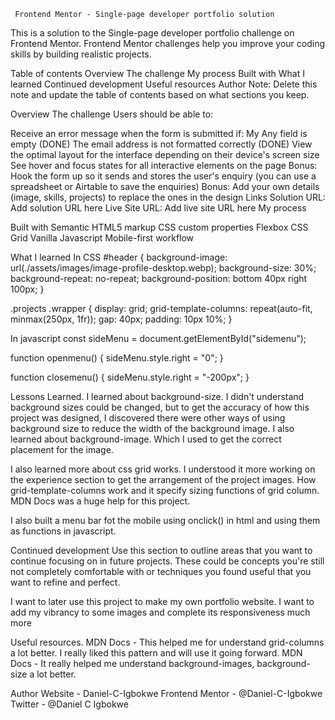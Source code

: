      Frontend Mentor - Single-page developer portfolio solution
This is a solution to the Single-page developer portfolio challenge on Frontend Mentor. Frontend Mentor challenges help you improve your coding skills by building realistic projects.

Table of contents
Overview
The challenge
My process
Built with
What I learned
Continued development
Useful resources
Author
Note: Delete this note and update the table of contents based on what sections you keep.

Overview
The challenge
Users should be able to:

Receive an error message when the form is submitted if: My
Any field is empty (DONE)
The email address is not formatted correctly (DONE)
View the optimal layout for the interface depending on their device's screen size
See hover and focus states for all interactive elements on the page
Bonus: Hook the form up so it sends and stores the user's enquiry (you can use a spreadsheet or Airtable to save the enquiries)
Bonus: Add your own details (image, skills, projects) to replace the ones in the design
Links
Solution URL: Add solution URL here
Live Site URL: Add live site URL here
My process

Built with
Semantic HTML5 markup
CSS custom properties
Flexbox
CSS Grid
Vanilla Javascript
Mobile-first workflow

What I learned
 In CSS
 #header {
    background-image: url(./assets/images/image-profile-desktop.webp);
    background-size: 30%;
    background-repeat: no-repeat;
    background-position: bottom 40px right 100px;
}

.projects .wrapper {
    display: grid;
    grid-template-columns: repeat(auto-fit, minmax(250px, 1fr));
    gap: 40px;
    padding: 10px 10%;
}

In javascript
const sideMenu = document.getElementById("sidemenu");

function openmenu() {
    sideMenu.style.right = "0";
}

function closemenu() {
    sideMenu.style.right = "-200px";
}

Lessons Learned.
I learned about background-size. I didn't understand background sizes could be changed, but to get the accuracy of how this project was designed, I discovered there were other ways of using background size to reduce the width of the background image. I also learned about background-image. Which I used to get the correct placement for the image.

I also learned more about css grid works. I understood it more working on the experience section to get the arrangement of the project images. How grid-template-columns work and it specify sizing functions of grid column. MDN Docs was a huge help for this project.

I also built a menu bar fot the mobile using onclick() in html and using them as functions in javascript.

Continued development
Use this section to outline areas that you want to continue focusing on in future projects. These could be concepts you're still not completely comfortable with or techniques you found useful that you want to refine and perfect.

I want to later use this project to make my own portfolio website. I want to add my vibrancy to some images and complete its responsiveness much more


Useful resources.
MDN Docs - This helped me for understand grid-columns a lot better. I really liked this pattern and will use it going forward.
MDN Docs - It really helped me understand background-images, background-size a lot better.

Author
Website - Daniel-C-Igbokwe
Frontend Mentor - @Daniel-C-Igbokwe
Twitter - @Daniel C Igbokwe
